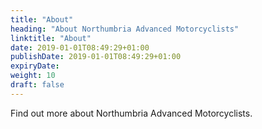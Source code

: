 ```yaml
---
title: "About"
heading: "About Northumbria Advanced Motorcyclists"
linktitle: "About"
date: 2019-01-01T08:49:29+01:00
publishDate: 2019-01-01T08:49:29+01:00
expiryDate: 
weight: 10
draft: false
---
```


Find out more about Northumbria Advanced Motorcyclists.